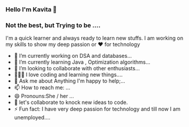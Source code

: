 ###   Hello I'm Kavita 👋
### Not the best, but Trying to be ....
 I'm a quick learner and always ready to learn new stuffs. I am working on my skills to show my deep passion or ❤ for technology
 
- 🔭 I’m currently working on DSA and databases...
- 🌱 I’m currently learning Java , Optimization algorithms...
- 👯 I’m looking to collaborate with other enthusiasts...
- 👨🏼‍💻 I love coding and learning new things....
- 💬 Ask me about Anything I'm happy to help;...
- 📫 How to reach me: ...
- 😄 Pronouns:She / her ...
- 👋 let's collaborate to knock new ideas to code.
- ⚡ Fun fact: I have very deep passion for technology and till now I am unemployed....


